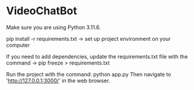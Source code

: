 # VideoChatBot

Make sure you are using Python 3.11.6. 

pip install -r requirements.txt -> set up project environment on your computer

If you need to add dependencies, update the requirements.txt file with the command ->
pip freeze > requirements.txt

Run the project with the command: python app.py
Then navigate to 'http://127.0.0.1:3000/' in the web browser.
